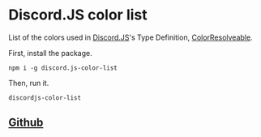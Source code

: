 # Discord.JS color list
List of the colors used in [Discord.JS](https://discord.js.org)'s Type Definition, [ColorResolveable](https://discord.js.org/#/docs/main/stable/typedef/ColorResolvable).

First, install the package.
```
npm i -g discord.js-color-list
```

Then, run it.
```
discordjs-color-list
```

## [Github](https://github.com/hiimjustin000/discord.js-color-list)